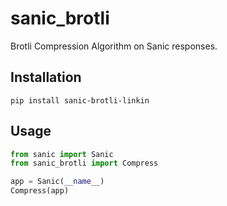 # sanic_brotli
Brotli Compression Algorithm on Sanic responses.

## Installation
`pip install sanic-brotli-linkin`

## Usage
```python
from sanic import Sanic
from sanic_brotli import Compress

app = Sanic(__name__)
Compress(app)

```
